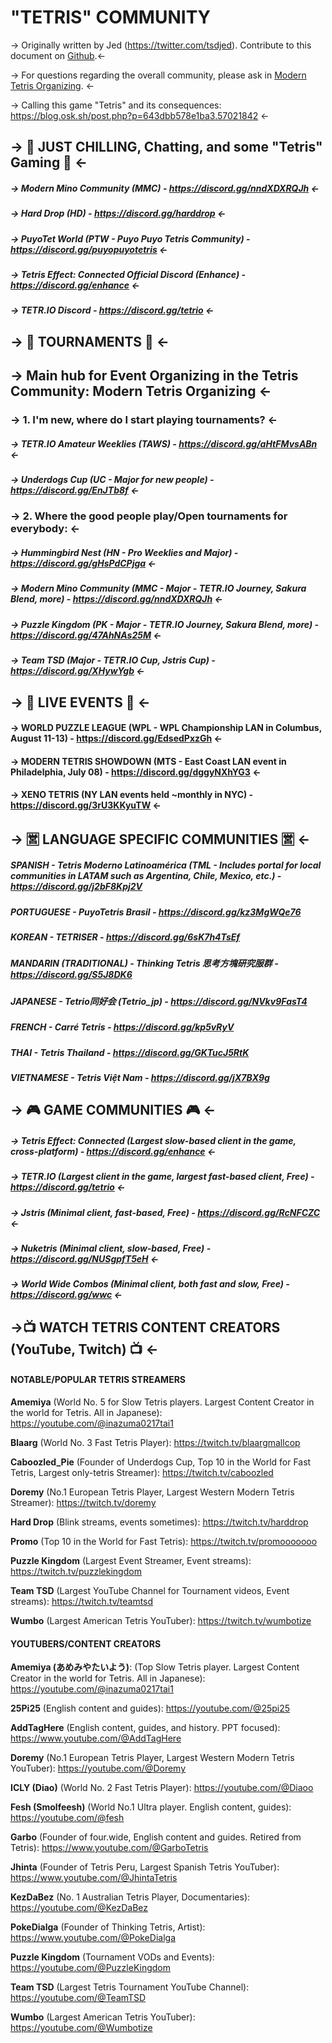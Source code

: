 # "TETRIS" COMMUNITY

-> Originally written by Jed (https://twitter.com/tsdjed). Contribute to this document on [Github](https://github.com/Degura/Tetris-Community).<-

-> For questions regarding the overall community, please ask in [Modern Tetris Organizing](https://discord.gg/sk8NxAJ7Ew). <-

-> Calling this game "Tetris" and its consequences: https://blog.osk.sh/post.php?p=643dbb578e1ba3.57021842 <-

## -> 🌊 JUST CHILLING, Chatting, and some "Tetris" Gaming 🌊 <-
##### -> Modern Mino Community (MMC) - https://discord.gg/nndXDXRQJh <-
##### -> Hard Drop (HD) - https://discord.gg/harddrop <-
##### -> PuyoTet World (PTW - Puyo Puyo Tetris Community) - https://discord.gg/puyopuyotetris <-
##### -> Tetris Effect: Connected Official Discord (Enhance) - https://discord.gg/enhance <-
##### -> TETR․IO Discord - https://discord.gg/tetrio <-
## -> 🥊 TOURNAMENTS 🥊 <-
## -> Main hub for Event Organizing in the Tetris Community: Modern Tetris Organizing <-
### -> 1. I'm new, where do I start playing tournaments? <-
##### -> TETR․IO Amateur Weeklies (TAWS) - https://discord.gg/aHtFMvsABn <- 
##### -> Underdogs Cup (UC - Major for new people) - https://discord.gg/EnJTb8f <- 
### -> 2. Where the good people play/Open tournaments for everybody: <-
##### -> Hummingbird Nest (HN - Pro Weeklies and Major) - https://discord.gg/gHsPdCPjga <-
##### -> Modern Mino Community (MMC - Major - TETR․IO Journey, Sakura Blend, more) - https://discord.gg/nndXDXRQJh <-
##### -> Puzzle Kingdom (PK - Major - TETR․IO Journey, Sakura Blend, more) - https://discord.gg/47AhNAs25M <-
##### -> Team TSD (Major - TETR․IO Cup, Jstris Cup) - https://discord.gg/XHywYgb <- 

## -> 🌸 LIVE EVENTS 🌸 <- 
#### -> WORLD PUZZLE LEAGUE (WPL - WPL Championship LAN in Columbus, August 11-13) - https://discord.gg/EdsedPxzGh <-
#### -> MODERN TETRIS SHOWDOWN (MTS - East Coast LAN event in Philadelphia, July 08) - https://discord.gg/dggyNXhYG3 <-
#### -> XENO TETRIS (NY LAN events held ~monthly in NYC) - https://discord.gg/3rU3KKyuTW <-

## -> 🈺 LANGUAGE SPECIFIC COMMUNITIES 🈺 <-
##### SPANISH - Tetris Moderno Latinoamérica (TML - Includes portal for local communities in LATAM such as Argentina, Chile, Mexico, etc.) - https://discord.gg/j2bF8Kpj2V
##### PORTUGUESE - PuyoTetris Brasil - https://discord.gg/kz3MgWQe76
##### KOREAN - TETRISER - https://discord.gg/6sK7h4TsEf
##### MANDARIN (TRADITIONAL) - Thinking Tetris 思考方塊研究服群 - https://discord.gg/S5J8DK6
##### JAPANESE - Tetrio同好会 (Tetrio_jp) - https://discord.gg/NVkv9FasT4
##### FRENCH - Carré Tetris - https://discord.gg/kp5vRyV
##### THAI - Tetris Thailand - https://discord.gg/GKTucJ5RtK
##### VIETNAMESE - Tetris Việt Nam - https://discord.gg/jX7BX9g

## -> 🎮 GAME COMMUNITIES 🎮 <-
##### -> Tetris Effect: Connected (Largest slow-based client in the game, cross-platform) - https://discord.gg/enhance <-
##### -> TETR․IO (Largest client in the game, largest fast-based client, Free) - https://discord.gg/tetrio <-
##### -> Jstris (Minimal client, fast-based, Free) - https://discord.gg/RcNFCZC <-
##### -> Nuketris (Minimal client, slow-based, Free) - https://discord.gg/NUSgpfT5eH <-
##### -> World Wide Combos (Minimal client, both fast and slow, Free) - https://discord.gg/wwc <-


## ->📺 WATCH TETRIS CONTENT CREATORS (YouTube, Twitch) 📺 <-
#### NOTABLE/POPULAR TETRIS STREAMERS

**Amemiya** (World No. 5 for Slow Tetris players. Largest Content Creator in the world for Tetris. All in Japanese): https://youtube.com/@inazuma0217tai1

**Blaarg** (World No. 3 Fast Tetris Player): https://twitch.tv/blaargmallcop

**Caboozled_Pie** (Founder of Underdogs Cup, Top 10 in the World for Fast Tetris, Largest only-tetris Streamer): https://twitch.tv/caboozled

**Doremy** (No.1 European Tetris Player, Largest Western Modern Tetris Streamer): https://twitch.tv/doremy

**Hard Drop** (Blink streams, events sometimes): https://twitch.tv/harddrop

**Promo** (Top 10 in the World for Fast Tetris): https://twitch.tv/promooooooo

**Puzzle Kingdom** (Largest Event Streamer, Event streams): https://twitch.tv/puzzlekingdom

**Team TSD** (Largest YouTube Channel for Tournament videos, Event streams): https://twitch.tv/teamtsd

**Wumbo** (Largest American Tetris YouTuber): https://twitch.tv/wumbotize

#### YOUTUBERS/CONTENT CREATORS

**Amemiya (あめみやたいよう)**: (Top Slow Tetris player. Largest Content Creator in the world for Tetris. All in Japanese): https://youtube.com/@inazuma0217tai1

**25Pi25** (English content and guides): https://youtube.com/@25pi25

**AddTagHere** (English content, guides, and history. PPT focused): https://www.youtube.com/@AddTagHere

**Doremy** (No.1 European Tetris Player, Largest Western Modern Tetris YouTuber): https://youtube.com/@Doremy

**ICLY (Diao)** (World No. 2 Fast Tetris Player): https://youtube.com/@Diaoo

**Fesh (Smolfeesh)** (World No.1 Ultra player. English content, guides): https://youtube.com/@fesh

**Garbo** (Founder of four.wide, English content and guides. Retired from Tetris): https://www.youtube.com/@GarboTetris

**Jhinta** (Founder of Tetris Peru, Largest Spanish Tetris YouTuber): https://www.youtube.com/@JhintaTetris

**KezDaBez** (No. 1 Australian Tetris Player, Documentaries): https://youtube.com/@KezDaBez

**PokeDialga** (Founder of Thinking Tetris, Artist): https://www.youtube.com/@PokeDialga

**Puzzle Kingdom** (Tournament VODs and Events): https://youtube.com/@PuzzleKingdom

**Team TSD** (Largest Tetris Tournament YouTube Channel): https://youtube.com/@TeamTSD

**Wumbo** (Largest American Tetris YouTuber): https://youtube.com/@Wumbotize
